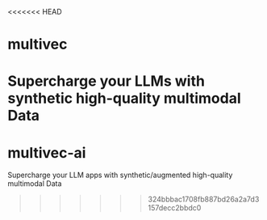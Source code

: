 <<<<<<< HEAD
# multivec
Supercharge your LLMs with synthetic high-quality multimodal Data
=======
# multivec-ai
Supercharge your LLM apps with synthetic/augmented high-quality multimodal Data
>>>>>>> 324bbbac1708fb887bd26a2a7d3157decc2bbdc0
